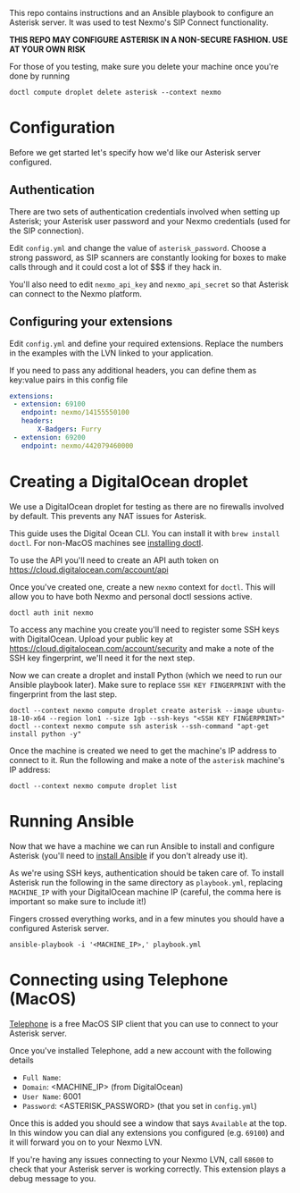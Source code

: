 This repo contains instructions and an Ansible playbook to configure an Asterisk server. It was used to test Nexmo's SIP Connect functionality.

**THIS REPO MAY CONFIGURE ASTERISK IN A NON-SECURE FASHION. USE AT YOUR OWN RISK**

For those of you testing, make sure you delete your machine once you're done by running

```
doctl compute droplet delete asterisk --context nexmo
```

# Configuration

Before we get started let's specify how we'd like our Asterisk server configured.

## Authentication

There are two sets of authentication credentials involved when setting up Asterisk; your Asterisk user password and your Nexmo credentials (used for the SIP connection).

Edit `config.yml` and change the value of `asterisk_password`. Choose a strong password, as SIP scanners are constantly looking for boxes to make calls through and it could cost a lot of $$$ if they hack in.

You'll also need to edit `nexmo_api_key` and `nexmo_api_secret` so that Asterisk can connect to the Nexmo platform.

## Configuring your extensions

Edit `config.yml` and define your required extensions. Replace the numbers in the examples with the LVN linked to your application.

If you need to pass any additional headers, you can define them as key:value pairs in this config file

```yaml
extensions:
 - extension: 69100
   endpoint: nexmo/14155550100
   headers:
       X-Badgers: Furry
 - extension: 69200
   endpoint: nexmo/442079460000
```

# Creating a DigitalOcean droplet

We use a DigitalOcean droplet for testing as there are no firewalls involved by default. This prevents any NAT issues for Asterisk.

This guide uses the Digital Ocean CLI. You can install it with `brew install doctl`. For non-MacOS machines see [installing doctl](https://github.com/digitalocean/doctl#installing-doctl).

To use the API you'll need to create an API auth token on https://cloud.digitalocean.com/account/api

Once you've created one, create a new `nexmo` context for `doctl`. This will allow you to have both Nexmo and personal doctl sessions active.

```
doctl auth init nexmo
```

To access any machine you create you'll need to register some SSH keys with DigitalOcean. Upload your public key at  https://cloud.digitalocean.com/account/security and make a note of the SSH key fingerprint, we'll need it for the next step.

Now we can create a droplet and install Python (which we need to run our Ansible playbook later). Make sure to replace `SSH KEY FINGERPRINT` with the fingerprint from the last step.

```
doctl --context nexmo compute droplet create asterisk --image ubuntu-18-10-x64 --region lon1 --size 1gb --ssh-keys "<SSH KEY FINGERPRINT>"
doctl --context nexmo compute ssh asterisk --ssh-command "apt-get install python -y"
```

Once the machine is created we need to get the machine's IP address to connect to it. Run the following and make a note of the `asterisk` machine's IP address:

```
doctl --context nexmo compute droplet list
```

# Running Ansible

Now that we have a machine we can run Ansible to install and configure Asterisk (you'll need to [install Ansible](https://docs.ansible.com/ansible/latest/installation_guide/intro_installation.html) if you don't already use it).

As we're using SSH keys, authentication should be taken care of. To install Asterisk run the following in the same directory as `playbook.yml`, replacing `MACHINE_IP` with your DigitalOcean machine IP (careful, the comma here is important so make sure to include it!)

Fingers crossed everything works, and in a few minutes you should have a configured Asterisk server.

```
ansible-playbook -i '<MACHINE_IP>,' playbook.yml
```

# Connecting using Telephone (MacOS)

[Telephone](https://itunes.apple.com/us/app/telephone/id406825478?mt=12) is a free MacOS SIP client that you can use to connect to your Asterisk server.

Once you've installed Telephone, add a new account with the following details

* `Full Name`: <Your Name>
* `Domain`: <MACHINE_IP> (from DigitalOcean)
* `User Name`: 6001
* `Password`: <ASTERISK_PASSWORD> (that you set in `config.yml`)

Once this is added you should see a window that says `Available` at the top. In this window you can dial any extensions you configured (e.g. `69100`) and it will forward you on to your Nexmo LVN.

If you're having any issues connecting to your Nexmo LVN, call `68600` to check that your Asterisk server is working correctly. This extension plays a debug message to you.
